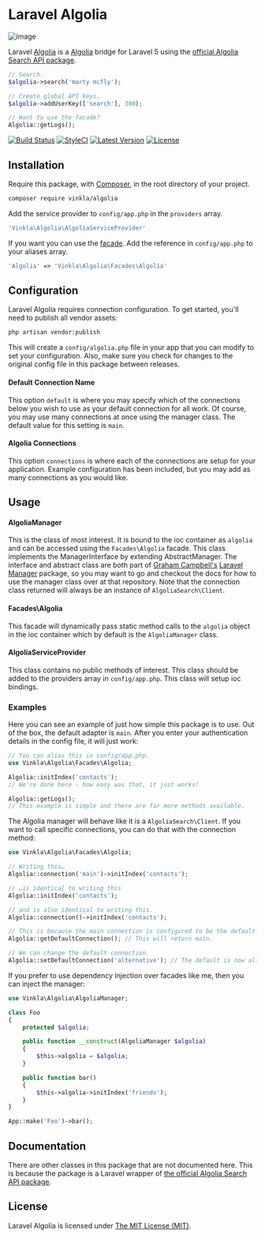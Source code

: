 Laravel Algolia
===============

![image](https://raw.githubusercontent.com/vinkla/vinkla.github.io/master/images/laravel-algolia.png)

Laravel [Algolia](https://www.algolia.com/) is a [Algolia](https://www.algolia.com/) bridge for Laravel 5 using the [official Algolia Search API package](https://github.com/algolia/algoliasearch-client-php).

```php
// Search.
$algolia->search('marty mcfly');

// Create global API keys.
$algolia->addUserKey(['search'], 300);

// Want to use the facade?
Algolia::getLogs();
```

[![Build Status](https://img.shields.io/travis/vinkla/algolia/master.svg?style=flat)](https://travis-ci.org/vinkla/algolia)
[![StyleCI](https://styleci.io/repos/32227759/shield?style=flat)](https://styleci.io/repos/32227759)
[![Latest Version](https://img.shields.io/github/release/vinkla/algolia.svg?style=flat)](https://github.com/vinkla/algolia/releases)
[![License](https://img.shields.io/packagist/l/vinkla/algolia.svg?style=flat)](https://packagist.org/packages/vinkla/algolia)

## Installation
Require this package, with [Composer](https://getcomposer.org/), in the root directory of your project.

```bash
composer require vinkla/algolia
```

Add the service provider to ```config/app.php``` in the `providers` array.

```php
'Vinkla\Algolia\AlgoliaServiceProvider'
```

If you want you can use the [facade](http://laravel.com/docs/facades). Add the reference in ```config/app.php``` to your aliases array.

```php
'Algolia' => 'Vinkla\Algolia\Facades\Algolia'
```

## Configuration

Laravel Algolia requires connection configuration. To get started, you'll need to publish all vendor assets:

```bash
php artisan vendor:publish
```

This will create a `config/algolia.php` file in your app that you can modify to set your configuration. Also, make sure you check for changes to the original config file in this package between releases.

#### Default Connection Name

This option `default` is where you may specify which of the connections below you wish to use as your default connection for all work. Of course, you may use many connections at once using the manager class. The default value for this setting is `main`.

#### Algolia Connections

This option `connections` is where each of the connections are setup for your application. Example configuration has been included, but you may add as many connections as you would like.

## Usage

#### AlgoliaManager

This is the class of most interest. It is bound to the ioc container as `algolia` and can be accessed using the `Facades\Algolia` facade. This class implements the ManagerInterface by extending AbstractManager. The interface and abstract class are both part of [Graham Campbell's](https://github.com/GrahamCampbell) [Laravel Manager](https://github.com/GrahamCampbell/Laravel-Manager) package, so you may want to go and checkout the docs for how to use the manager class over at that repository. Note that the connection class returned will always be an instance of `AlgoliaSearch\Client`.

#### Facades\Algolia

This facade will dynamically pass static method calls to the `algolia` object in the ioc container which by default is the `AlgoliaManager` class.

#### AlgoliaServiceProvider

This class contains no public methods of interest. This class should be added to the providers array in `config/app.php`. This class will setup ioc bindings.

### Examples
Here you can see an example of just how simple this package is to use. Out of the box, the default adapter is `main`. After you enter your authentication details in the config file, it will just work:

```php
// You can alias this in config/app.php.
use Vinkla\Algolia\Facades\Algolia;

Algolia::initIndex('contacts');
// We're done here - how easy was that, it just works!

Algolia::getLogs();
// This example is simple and there are far more methods available.
```

The Algolia manager will behave like it is a `AlgoliaSearch\Client`. If you want to call specific connections, you can do that with the connection method:

```php
use Vinkla\Algolia\Facades\Algolia;

// Writing this…
Algolia::connection('main')->initIndex('contacts');

// …is identical to writing this
Algolia::initIndex('contacts');

// and is also identical to writing this.
Algolia::connection()->initIndex('contacts');

// This is because the main connection is configured to be the default.
Algolia::getDefaultConnection(); // This will return main.

// We can change the default connection.
Algolia::setDefaultConnection('alternative'); // The default is now alternative.
```

If you prefer to use dependency injection over facades like me, then you can inject the manager:

```php
use Vinkla\Algolia\AlgoliaManager;

class Foo
{
	protected $algolia;

	public function __construct(AlgoliaManager $algolia)
	{
		$this->algolia = $algolia;
	}

	public function bar()
	{
		$this->algolia->initIndex('friends');
	}
}

App::make('Foo')->bar();
```

## Documentation
There are other classes in this package that are not documented here. This is because the package is a Laravel wrapper of [the official Algolia Search API package](https://github.com/algolia/algoliasearch-client-php).

## License

Laravel Algolia is licensed under [The MIT License (MIT)](LICENSE).
